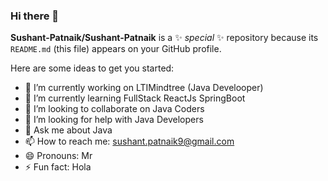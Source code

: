 ### Hi there 👋


**Sushant-Patnaik/Sushant-Patnaik** is a ✨ _special_ ✨ repository because its `README.md` (this file) appears on your GitHub profile.

Here are some ideas to get you started:

- 🔭 I’m currently working on LTIMindtree (Java Develooper)
- 🌱 I’m currently learning FullStack ReactJs SpringBoot
- 👯 I’m looking to collaborate on Java Coders
- 🤔 I’m looking for help with Java Developers
- 💬 Ask me about Java
- 📫 How to reach me: sushant.patnaik9@gmail.com
- 😄 Pronouns: Mr
- ⚡ Fun fact: Hola

